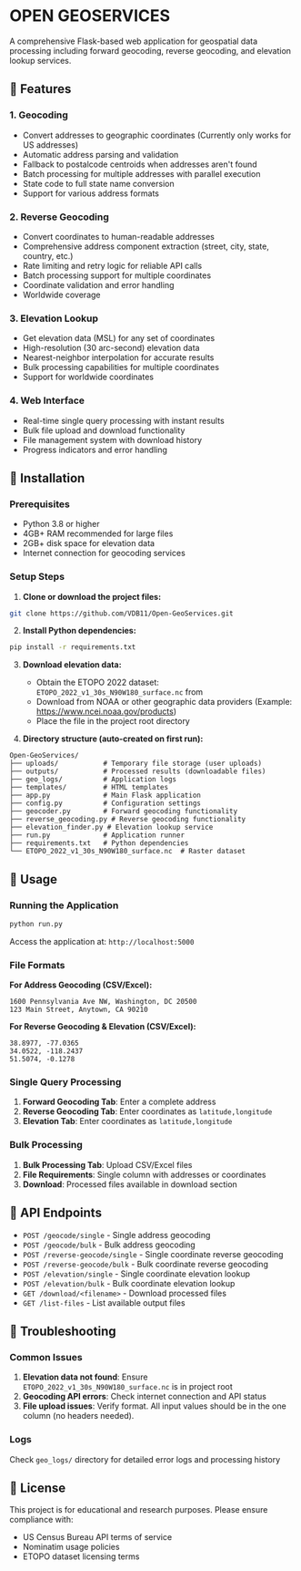 # OPEN GEOSERVICES

A comprehensive Flask-based web application for geospatial data processing including forward geocoding, reverse geocoding, and elevation lookup services.

## 🌟 Features

### 1. Geocoding
- Convert addresses to geographic coordinates (Currently only works for US addresses)
- Automatic address parsing and validation
- Fallback to postalcode centroids when addresses aren't found
- Batch processing for multiple addresses with parallel execution
- State code to full state name conversion
- Support for various address formats

### 2. Reverse Geocoding  
- Convert coordinates to human-readable addresses
- Comprehensive address component extraction (street, city, state, country, etc.)
- Rate limiting and retry logic for reliable API calls
- Batch processing support for multiple coordinates
- Coordinate validation and error handling
- Worldwide coverage

### 3. Elevation Lookup
- Get elevation data (MSL) for any set of coordinates
- High-resolution (30 arc-second) elevation data
- Nearest-neighbor interpolation for accurate results
- Bulk processing capabilities for multiple coordinates
- Support for worldwide coordinates

### 4. Web Interface
- Real-time single query processing with instant results
- Bulk file upload and download functionality
- File management system with download history
- Progress indicators and error handling

## 🚀 Installation

### Prerequisites
- Python 3.8 or higher
- 4GB+ RAM recommended for large files
- 2GB+ disk space for elevation data
- Internet connection for geocoding services

### Setup Steps

1. **Clone or download the project files:**
```bash
git clone https://github.com/VDB11/Open-GeoServices.git
```

2. **Install Python dependencies:**
```bash
pip install -r requirements.txt
```

3. **Download elevation data:**
   - Obtain the ETOPO 2022 dataset: `ETOPO_2022_v1_30s_N90W180_surface.nc` from 
   - Download from NOAA or other geographic data providers (Example: https://www.ncei.noaa.gov/products)
   - Place the file in the project root directory

4. **Directory structure (auto-created on first run):**
```
Open-GeoServices/
├── uploads/           # Temporary file storage (user uploads)
├── outputs/           # Processed results (downloadable files)
├── geo_logs/          # Application logs
├── templates/         # HTML templates
├── app.py             # Main Flask application
├── config.py          # Configuration settings
├── geocoder.py        # Forward geocoding functionality
├── reverse_geocoding.py # Reverse geocoding functionality
├── elevation_finder.py # Elevation lookup service
├── run.py             # Application runner
├── requirements.txt   # Python dependencies
└── ETOPO_2022_v1_30s_N90W180_surface.nc  # Raster dataset
```

## 📖 Usage

### Running the Application
```bash
python run.py
```

Access the application at: `http://localhost:5000`

### File Formats

**For Address Geocoding (CSV/Excel):**
```
1600 Pennsylvania Ave NW, Washington, DC 20500
123 Main Street, Anytown, CA 90210
```

**For Reverse Geocoding & Elevation (CSV/Excel):**
```
38.8977, -77.0365
34.0522, -118.2437
51.5074, -0.1278
```

### Single Query Processing
1. **Forward Geocoding Tab**: Enter a complete address
2. **Reverse Geocoding Tab**: Enter coordinates as `latitude,longitude`
3. **Elevation Tab**: Enter coordinates as `latitude,longitude`

### Bulk Processing
1. **Bulk Processing Tab**: Upload CSV/Excel files
2. **File Requirements**: Single column with addresses or coordinates
3. **Download**: Processed files available in download section

## 🔗 API Endpoints

- `POST /geocode/single` - Single address geocoding
- `POST /geocode/bulk` - Bulk address geocoding
- `POST /reverse-geocode/single` - Single coordinate reverse geocoding
- `POST /reverse-geocode/bulk` - Bulk coordinate reverse geocoding
- `POST /elevation/single` - Single coordinate elevation lookup
- `POST /elevation/bulk` - Bulk coordinate elevation lookup
- `GET /download/<filename>` - Download processed files
- `GET /list-files` - List available output files

## 🐛 Troubleshooting

### Common Issues
1. **Elevation data not found**: Ensure `ETOPO_2022_v1_30s_N90W180_surface.nc` is in project root
2. **Geocoding API errors**: Check internet connection and API status
3. **File upload issues**: Verify format. All input values should be in the one column (no headers needed).

### Logs
Check `geo_logs/` directory for detailed error logs and processing history

## 📝 License

This project is for educational and research purposes. Please ensure compliance with:
- US Census Bureau API terms of service
- Nominatim usage policies
- ETOPO dataset licensing terms